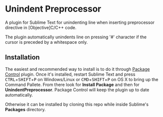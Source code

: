 Unindent Preprocessor
=====================

A plugin for Sublime Text for unindenting line when inserting preprocessor directive in [Objective]C/C++ code.

The plugin automatically unindents line on pressing '#' character if the cursor is preceded by a whitespace only.

## Installation

The easiest and recommended way to install is to do it through [Package Control](https://sublime.wbond.net/) plugin. Once it's installed, restart Sublime Text and press <kbd>CTRL</kbd>+<kbd>SHIFT</kbd>+<kbd>P</kbd> on Windows/Linux or <kbd>CMD</kbd>+<kbd>SHIFT</kbd>+<kbd>P</kbd> on OS X to bring up the Command Pallete. From there look for **Install Package** and then for **UnindentPreprocessor**. Package Control will keep the plugin up to date automatically.

Otherwise it can be installed by cloning this repo while inside Sublime's **Packages** directory.
